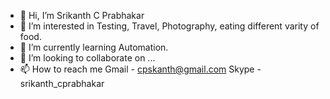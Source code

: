 - 👋 Hi, I’m Srikanth C Prabhakar
- 👀 I’m interested in Testing, Travel, Photography, eating different varity of food.
- 🌱 I’m currently learning Automation.
- 💞️ I’m looking to collaborate on ...
- 📫 How to reach me 
Gmail - cpskanth@gmail.com
Skype - srikanth_cprabhakar

<!---
cpskanthmywork/cpskanthmywork is a ✨ special ✨ repository because its `README.md` (this file) appears on your GitHub profile.
You can click the Preview link to take a look at your changes.
--->
